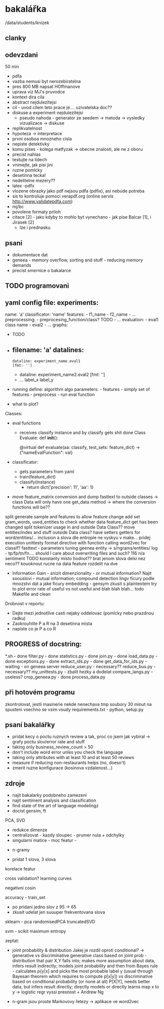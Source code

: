 # bakalářka
/data/students/knizek

## clanky


## odevzdani
50 min
- pdfa
- vazba nemusi byt nerozebiratelna
- pres 800 MB napsat HOffmanove
- uprava viz MJ's pruvodce
- kontext dira cila
- abstract nejdulezitejsi
- cil - uvod cilem teto prace je....
uzivatelska doc??
- diskuse a experiment nejdulezitejsi
	- pseudo nahoda - generator ze seedem
	-> metoda
	-> vysledky  vizualizace
	-> diskuse
- replikvatelnost
- hypoteza -> interpretace
- prvni osoboa mnozneho cisla
- nepiste detektivky
- komu pises - kolega matfyzak
	-> obecne znalosti, ale ne z oboru
- precist nahlas
- testujte na lidech
- vnimejte, jak pisi jini
- ruzne pomlcky
- desetinna tecka!
- nedelitelne mezery??
- latex -pdfx
- vlozene obrazky jako pdf nejsou pdfa (pdfix), asi nebude potreba
- sis to kontroluje pomoci verapdf.org (online servis http://www.validatepdfa.com)
- mj/bc
- povolene formaty priloh
- citace [2] - jako kdyby to mohlo byt vynechano - jak pise Balcar [1], i Jirasek [2]
	- lze i prednasku

## psani
- dokumentace dat
- geneea - memory overflow, sorting and stuff - reducing memory demands
- precist smernice o bakalarce

## TODO programovani
yaml config file:
experiments:
 -
   name: 'a'
   classificator: 'name'
   features:
     - f1_name
	 - f2_name
	 - ...
   preprocessing:
     - preprocesing_function/class? TODO
	 - ...
   evaluation:
     - eval1 class name
	 - eval2
	 - ...
graphs:
 - TODO
 -
   filename: 'a'
   datalines:
     - 
	   dataline: experiment_name.eval1
	   [fmt: '']
	 - 
	   dataline: experiment_name2.eval2
	   [fmt: '']
	 - ...
   label_x
   label_y
 

 - running define:
	algorithm
	algo parameters:
		- features - simply set of features
		- preprocess
		- run
 	eval function
 - what to plot?

Classes:
 - eval functions
 	- receives classify instance and by classify gets shit done
	Class Evaluate:
		def __init__():

		@virtual
		def evaluate(aa: classify, test_sets: feature_dict) -> {"nameEvalFunction": val}

 - classificator:
 	 - gets parameters from yaml
	 - train(feature_dict)
	 - classify(instance)
	 	 - return dict{'precision': 11', 'aa': 1}

- move feature_matrix conversion and dump fasttext to outside classes
	-> class Data will only have one get_data method
	-> where the conversion functions will be??



split generate sample and features to allow feature change
add set gram_words, used_entities to check whether data feature_dict get has been changed
split tokenizer usage in and outside Data Class??
move entities/index and stuff outside Data class?
have setters getters for word/entities/... inclusion
a slova dle entropie ne vyskyu
v make... pridej execution unittesty
format directive with function calling
word2vec for classif?
fasttext - parameters tuning
geenea entity -> s/ngrams/entities/
log - tp/fp/tn/fn....
should I care about overwriting files and such?
116 n/a sentiment
TODO konstanty misto hodnot??
brat jenom slova delsi nez neco??
kouoknout rucne na data
feature rozdelit na dve
* Information Gain - snizit dimenzionality - or mutual information?
Najit soouslovi - mutual information; compound detection
lingv ficury
podle mnozstvi dat a jake ficury
embedding - gensym
zkusit s plaintextem
try to plot error rate of useful vs not useful and blah blah blah...
todo Makefile and clean

Drobnost v reportu:
- Dejte mezi jednotlive casti nejaky oddelovac (pomlcky nebo prazdnou radku)
- Zaokrouhlite P a R na 3 desetinna mista
- napiste co je P a co R


## PROGRESS of docstring:
\*.sh - done
filter.py - done
statistics.py - done
join.py - done
load_data.py - done
exceptions.py - done
extract_ids.py - done
get_data_for_ids.py - waiting - on geneea server
reduce_user.py - necessary??
reduce_bus.py - necessary??
my_unittests.py - zbalit hezky a dodelat
compare_langs.py - useless?
crop_geneea.py - done
process_data.py


## při hotovém programu
zkontrolovat, jestli masinerie nekde nenechava tmp soubory
30 minut na spusteni vsechno se vsim vsudy
requirements.txt - python, setup.py

## psaní bakalářky
 - pridat kecy o poctu ruznych review a tak, proc co jsem jak vybiral
 	-> grafy poctu slov/error rate and stuff
 - taking only business_review_count > 50
 - don't include word error unles you check the language
 - taking only attributes with at least 10 and at least 50 reviews
 - measure if reducing non-restaurants helps (no, doesn't)
 - zmerit ruzne konfigurace (kosinova vzdalenost...)

## zdroje
 - najit bakalarky podobneho zamezeni
 - najit sentiment analysis and classification
 - find state of the art of language modelingz
 - docist gensim, ft



PCA, SVD
- redukce dimenze
- centralizovat - kazdy sloupec - prumer nula + odchylky
- singularni matice - moc featur - 




* n-gramy
 - pridat 1 slova, 3 slova

korelace featur


cross validation?
learning curves


negativni cosin


accuracy - train_set
 - po pridani jedno slov z 95 -> 65
 - zkusit udelat jen suuuper frekventovana slova


 sklearn - pca randomisedPCA
 truncatedSVD


 svm - scikit
 maximum entropy





zeptat:
- joint probability & distribution
	Jakej je rozdil oproti conditional?
	-> generative vs discriminative
	generative class based on joint prob - distribution that pair X,Y falls into; makes more assumption about data, infers result indirectly; models joint probability and then from Bayes rule - calculates p{y|x] and picks the most probable label y (usual through Bayesan theorem which requires to compute p[x|y])
vs discriminative based on conditional probability (or none at all) P[X|Y], needs better data, but infers result directly; directly models or directly learns map x to y
	-> logistic regr vyssi presnost + Andrew Ng
	
- n-gram jsou proste Markovovy řetezy -> aplikace ve word2vec

